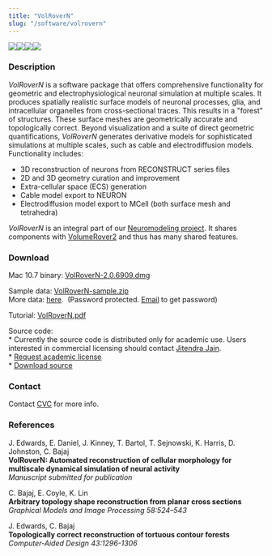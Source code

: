 ```yaml
---
title: "VolRoverN"
slug: "/software/volrovern"
---
```


![](http://cvcweb.ices.utexas.edu/cvcwp/wp-content/uploads/2012/01/vrneuron1.png)![](http://cvcweb.ices.utexas.edu/cvcwp/wp-content/uploads/2012/01/vrneuron2.png)![](http://cvcweb.ices.utexas.edu/cvcwp/wp-content/uploads/2012/01/vrneuron3.png)![](http://cvcweb.ices.utexas.edu/cvcwp/wp-content/uploads/2012/01/vrneuron4.png) 

### Description

_VolRoverN_ is a software package that offers comprehensive functionality for geometric and electrophysiological neuronal simulation at multiple scales. It produces spatially realistic surface models of neuronal processes, glia, and intracellular organelles from cross-sectional traces. This results in a "forest" of structures. These surface meshes are geometrically accurate and topologically correct. Beyond visualization and a suite of direct geometric quantifications, _VolRoverN_ generates derivative models for sophisticated simulations at multiple scales, such as cable and electrodiffusion models. Functionality includes:

*   3D reconstruction of neurons from RECONSTRUCT series files
*   2D and 3D geometry curation and improvement
*   Extra-cellular space (ECS) generation
*   Cable model export to NEURON
*   Electrodiffusion model export to MCell (both surface mesh and tetrahedra)

_VolRoverN_ is an integral part of our [Neuromodeling project](http://cvcweb.ices.utexas.edu/cvcwp/?page_id=1186). It shares components with [VolumeRover2](http://cvcweb.ices.utexas.edu/cvcwp/?page_id=100) and thus has many shared features.

### Download

Mac 10.7 binary: [VolRoverN-2.0.6909.dmg](http://cvcweb.ices.utexas.edu/download/VolRoverN-2.0.6909.dmg)

Sample data: [VolRoverN-sample.zip](http://cvcweb.ices.utexas.edu/download/VolRoverN-sample.zip)  
More data: [here](http://cvcweb.ices.utexas.edu/cvcwp/?page_id=2827).  (Password protected. [Email](mailto:cvcwebm@ices.utexas.edu) to get password)

Tutorial: [VolRoverN.pdf](http://cvcweb.ices.utexas.edu/download/VolRoverN.pdf)

Source code:  
\* Currently the source code is distributed only for academic use. Users interested in commercial licensing should contact [Jitendra Jain](mailto:jjain@otc.utexas.edu).  
\* [Request academic license](http://cvcweb.ices.utexas.edu/software/license/VolRoverN.license_mail.php)  
\* [Download source](http://cvcweb.ices.utexas.edu/cvcwp/?page_id=2411)

### Contact

Contact [CVC](mailto:cvcwebm@ices.utexas.edu) for more info.

### References

J. Edwards, E. Daniel, J. Kinney, T. Bartol, T. Sejnowski, K. Harris, D. Johnston, C. Bajaj  
**VolRoverN: Automated reconstruction of cellular morphology for multiscale dynamical simulation of neural activity**  
_Manuscript submitted for publication_

C. Bajaj, E. Coyle, K. Lin  
**Arbitrary topology shape reconstruction from planar cross sections**  
_Graphical Models and Image Processing 58:524–543_

J. Edwards, C. Bajaj  
**Topologically correct reconstruction of tortuous contour forests**  
_Computer-Aided Design 43:1296-1306_